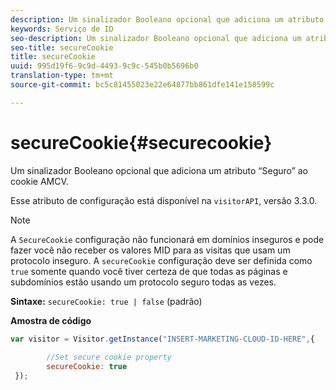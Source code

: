```yaml
---
description: Um sinalizador Booleano opcional que adiciona um atributo “Seguro” ao cookie AMCV.
keywords: Serviço de ID
seo-description: Um sinalizador Booleano opcional que adiciona um atributo “Seguro” ao cookie AMCV.
seo-title: secureCookie
title: secureCookie
uuid: 995d19f6-9c9d-4493-9c9c-545b0b5696b0
translation-type: tm+mt
source-git-commit: bc5c81455023e22e64877bb861dfe141e158599c

---
```



# secureCookie{#securecookie}

Um sinalizador Booleano opcional que adiciona um atributo “Seguro” ao cookie AMCV.

Esse atributo de configuração está disponível na `visitorAPI`, versão 3.3.0.

>[!NOTE]
>
>A `SecureCookie` configuração não funcionará em domínios inseguros e pode fazer você não receber os valores MID para as visitas que usam um protocolo inseguro. A `secureCookie` configuração deve ser definida como `true` somente quando você tiver certeza de que todas as páginas e subdomínios estão usando um protocolo seguro todas as vezes.

**Sintaxe:** `secureCookie: true | false` (padrão)

**Amostra de código**

```js
var visitor = Visitor.getInstance("INSERT-MARKETING-CLOUD-ID-HERE",{ 
 
        //Set secure cookie property 
        secureCookie: true 
 });
```

